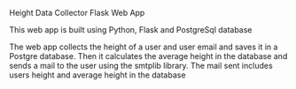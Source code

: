 
Height Data Collector Flask Web App

This web app is built using Python, Flask and PostgreSql database

The web app collects the height of a user and user email and saves it in a Postgre database.
Then it calculates the average height in the database and sends a mail to the user using the smtplib library.
The mail sent includes users height and average height in the database